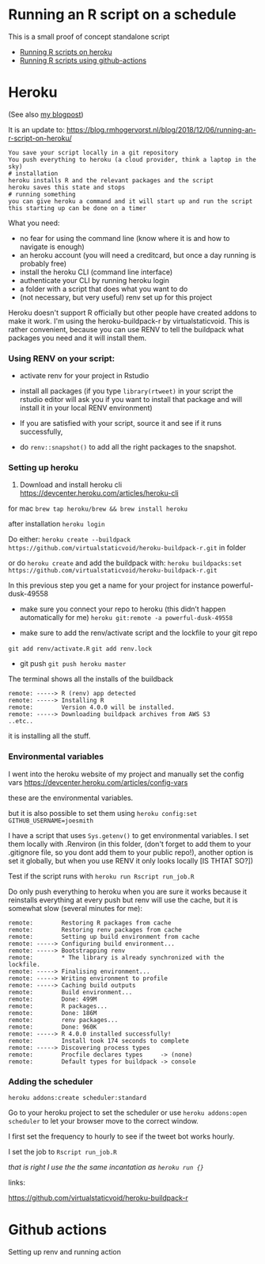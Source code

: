 # Running an R script on a schedule
This is a small proof of concept standalone script

* [Running R scripts on heroku](#heroku)
* [Running R scripts using github-actions](#github-actions)


# Heroku
(See also [my blogpost](https://blog.rmhogervorst.nl/blog/2020/09/21/running-an-r-script-on-a-schedule-heroku/))

It is an update to: https://blog.rmhogervorst.nl/blog/2018/12/06/running-an-r-script-on-heroku/


```
You save your script locally in a git repository
You push everything to heroku (a cloud provider, think a laptop in the sky)
# installation
heroku installs R and the relevant packages and the script
heroku saves this state and stops
# running something
you can give heroku a command and it will start up and run the script
this starting up can be done on a timer
```

What you need:


* no fear for using the command line (know where it is and how to navigate is enough)
* an heroku account (you will need a creditcard, but once a day running is probably free)
* install the heroku CLI (command line interface)
* authenticate your CLI by running heroku login
* a folder with a script that does what you want to do
* (not necessary, but very useful) renv set up for this project

Heroku doesn't support R officially but other people have created
addons to make it work. I'm using the heroku-buildpack-r by virtualstaticvoid. 
This is rather convenient, because you can use RENV to tell the 
buildpack what packages you need and it will install them.

### Using RENV on your script:

* activate renv for your project in Rstudio
* install all packages (if you type `library(rtweet)` in your script the rstudio editor will ask you if you want to install that package and will install it in your local RENV environment)

* If you are satisfied with your script, source it and see if it runs successfully, 
* do `renv::snapshot()` to add all the right packages to the snapshot.

### Setting up heroku
1. Download and install heroku cli
https://devcenter.heroku.com/articles/heroku-cli

for mac `brew tap heroku/brew && brew install heroku`

after installation
`heroku login`

Do either:
`heroku create --buildpack https://github.com/virtualstaticvoid/heroku-buildpack-r.git` in folder 

or do `heroku create` and add the buildpack with:
`heroku buildpacks:set https://github.com/virtualstaticvoid/heroku-buildpack-r.git`

In this previous step you get a name for your project for instance powerful-dusk-49558

* make sure you connect your repo to heroku (this didn’t happen automatically for me) `heroku git:remote -a powerful-dusk-49558`

* make sure to add the renv/activate script and the lockfile to your git repo

`git add renv/activate.R`
`git add renv.lock`

* git push 
`git push heroku master`

The terminal shows all the installs of the buildback
```
remote: -----> R (renv) app detected
remote: -----> Installing R
remote:        Version 4.0.0 will be installed.
remote: -----> Downloading buildpack archives from AWS S3
..etc..
```

it is installing all the stuff. 

### Environmental variables
I went into the heroku website of my project and manually
set the config vars <https://devcenter.heroku.com/articles/config-vars>

these are the environmental variables. 

but it is also possible to set them using `heroku config:set GITHUB_USERNAME=joesmith`

I have  a script that uses `Sys.getenv()` to get environmental
variables. I set them locally with .Renviron (in this folder, (don't forget to add them to your .gitignore file, so you dont add them to your public repo!), another option is set it globally, but when you use RENV it only looks locally [IS THTAT SO?])


Test if the script runs with `heroku run Rscript run_job.R`

Do only push everything to heroku when you are sure it works because it reinstalls everything at every push but renv will
use the cache, but it is somewhat slow (several minutes for me):
```
remote:        Restoring R packages from cache
remote:        Restoring renv packages from cache
remote:        Setting up build environment from cache
remote: -----> Configuring build environment...
remote: -----> Bootstrapping renv
remote:        * The library is already synchronized with the lockfile.
remote: -----> Finalising environment...
remote: -----> Writing environment to profile
remote: -----> Caching build outputs
remote:        Build environment...
remote:        Done: 499M
remote:        R packages...
remote:        Done: 186M
remote:        renv packages...
remote:        Done: 960K
remote: -----> R 4.0.0 installed successfully!
remote:        Install took 174 seconds to complete
remote: -----> Discovering process types
remote:        Procfile declares types     -> (none)
remote:        Default types for buildpack -> console
```


### Adding the scheduler
```
heroku addons:create scheduler:standard
```

Go to your heroku project to set the scheduler or use
`heroku addons:open scheduler` to let your browser move to the correct window.

I first set the frequency to hourly to see if the tweet bot works hourly. 

I set the job to `Rscript run_job.R` 

*that is right I use the the same incantation as `heroku run {}`*


links:

https://github.com/virtualstaticvoid/heroku-buildpack-r

# Github actions

Setting up renv and running action
